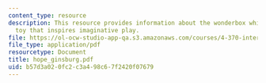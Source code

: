 ```yaml
---
content_type: resource
description: This resource provides information about the wonderbox which is a children's
  toy that inspires imaginative play.
file: https://ol-ocw-studio-app-qa.s3.amazonaws.com/courses/4-370-interrogative-design-workshop-fall-2005/b57d3a020fc2c3a498c67f2420f07679_hope_ginsburg.pdf
file_type: application/pdf
resourcetype: Document
title: hope_ginsburg.pdf
uid: b57d3a02-0fc2-c3a4-98c6-7f2420f07679
---
```

